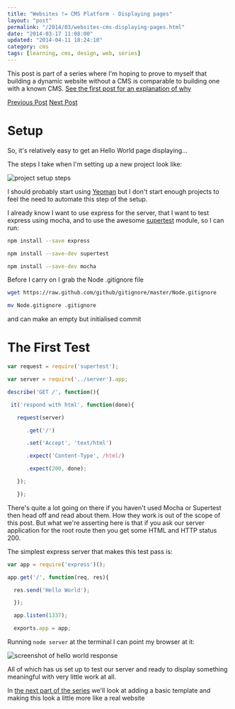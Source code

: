 ```yaml
---
title: "Websites != CMS Platform - Displaying pages"
layout: "post"
permalink: "/2014/03/websites-cms-displaying-pages.html"
date: "2014-03-17 11:08:00"
updated: "2014-04-11 18:24:10"
category: cms
tags: [learning, cms, design, web, series]
---
```


This post is part of a series where I'm hoping to prove to myself that building a dynamic website without a CMS is comparable to building one with a known CMS. [See the first post for an explanation of why](/2014/02/websites-cms.html)

[Previous Post](/2014/02/websites-cms.html)
[Next Post](/2014/03/website-cms-display-pages-part-2.html)

# Setup
<!--alex ignore easy --->
So, it's relatively easy to get an Hello World page displaying... 

<!--more-->

The steps I take when I'm setting up a new project look like:

![project setup steps](http://1.bp.blogspot.com/-bOVBV3wcEbE/Uya7PQnFeMI/AAAAAAAANOA/Hz_2p5XZpOY/s1600/Screenshot+2014-03-17+09.05.33.png)

I should probably start using [Yeoman](http://yeoman.io/) but I don't start enough projects to feel the need to automate this step of the setup.

I already know I want to use express for the server, that I want to test express using mocha, and to use the awesome [supertest](https://github.com/visionmedia/supertest) module, so I can run:

```bash
npm install --save express

npm install --save-dev supertest

npm install --save-dev mocha
```

Before I carry on I grab the Node .gitignore file

```bash
wget https://raw.github.com/github/gitignore/master/Node.gitignore

mv Node.gitignore .gitignore
```

and can make an empty but initialised commit

# The First Test

```js
var request = require('supertest');

var server = require('../server').app;

describe('GET /', function(){

 it('respond with html', function(done){

   request(server)

      .get('/')

      .set('Accept', 'text/html')

      .expect('Content-Type', /html/)

      .expect(200, done);

   });

   });
```

There's quite a lot going on there if you haven't used Mocha or Supertest then head off and read about them. How they work is out of the scope of this post. But what we're asserting here is that if you ask our server application for the root route then you get some HTML and HTTP status 200.

The simplest express server that makes this test pass is:

```js
var app = require('express')();

app.get('/', function(req, res){

  res.send('Hello World');

  });

  app.listen(1337);

  exports.app = app;
```

Running `node server` at the terminal I can point my browser at it:

![screenshot of hello world response](http://2.bp.blogspot.com/-8RKwf5NLHDc/UybPd8r9L0I/AAAAAAAANQA/rb_3_4W-22c/s1600/Screenshot+2014-03-17+10.32.47.png)

All of which has us set up to test our server and ready to display something meaningful with very little work at all.

In [the next part of the series](/2014/03/website-cms-display-pages-part-2.html) we'll look at adding a basic template and making this look a little more like a real website
